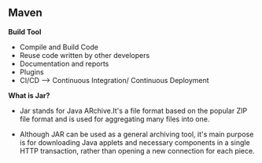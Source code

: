 Maven
-
**Build Tool**
- Compile and Build Code
- Reuse code written by other developers
- Documentation and reports
- Plugins
- CI/CD --> Continuous Integration/ Continuous Deployment

**What is Jar?**
- Jar stands for Java ARchive.It's a file format based on the popular ZIP file format and is used for aggregating many files into one.


- Although JAR can be used as a general archiving tool, it's main purpose is for downloading Java applets and necessary components in a single HTTP transaction, rather than opening a new connection for each piece. 